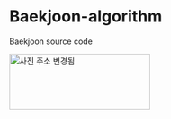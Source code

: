 # Baekjoon-algorithm
Baekjoon source code
<!DOCTYPE html>
<html>
  <body>
    <a href="https://www.acmicpc.net/">
      <img src="https://d2gd6pc034wcta.cloudfront.net/images/logo@2x.png" width="250" height="100" alt="사진 주소 변경됨" >
    </a>
  </body>
  </html>

